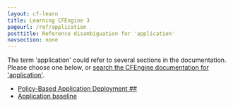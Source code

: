 ```yaml
---
layout: cf-learn
title: Learning CFEngine 3
pageurl: /ref/application
posttitle: Reference disambiguation for 'application'
navsection: none
---
```


The term 'application' could refer to several sections in the documentation. Please choose one below, or
[search the CFEngine documentation for 'application'](http://docs.cfengine.com/latest/search.html?q=application).

- [Policy-Based Application Deployment \#\#](http://docs.cfengine.com/latest/enterprise-cfengine-guide.html#policy-based-application-deployment-##)
- [Application baseline](http://docs.cfengine.com/latest/examples-example-snippets-software-adminstration.html#application-baseline)

